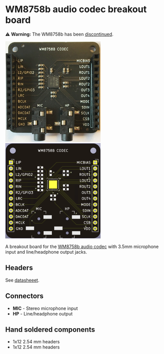 # WM8758b audio codec breakout board

⚠️ __Warning:__ The WM8758b has been [discontinued](https://www.cirrus.com/products/eol/).

<img src="wm8758b_codec_breakout.jpg" width="300"> 

<img src="wm8758b_codec_breakout.png" width="300">

A breakout board for the [WM8758b audio codec](datasheets/1811051126_Cirrus-Logic-WM8758CBGEFL-RV_C323840.pdf) with 3.5mm microphone input and line/headphone output jacks.

## Headers

See [datasheeet](datasheets/1811051126_Cirrus-Logic-WM8758CBGEFL-RV_C323840.pdf).

## Connectors

* __MIC__ - Stereo microphone input
* __HP__ - Line/headphone output

## Hand soldered components

* 1x12 2.54 mm headers
* 1x12 2.54 mm headers
